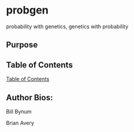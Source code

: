 # probgen
probability with genetics, genetics with probability

## Purpose

## Table of Contents
[Table of Contents](outline.md)

## Author Bios:
Bill Bynum  

Brian Avery  
